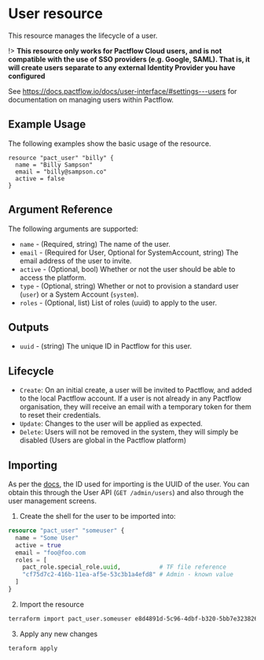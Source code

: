 # User resource

This resource manages the lifecycle of a user.

!> **This resource only works for Pactflow Cloud users, and is not compatible with the use of SSO providers (e.g. Google, SAML). That is, it will create users separate to any external Identity Provider you have configured**

See https://docs.pactflow.io/docs/user-interface/#settings---users for documentation on managing users within Pactflow.

## Example Usage
The following examples show the basic usage of the resource.

```hcl
resource "pact_user" "billy" {
  name = "Billy Sampson"
  email = "billy@sampson.co"
  active = false
}
```

## Argument Reference

The following arguments are supported:

* `name` - (Required, string) The name of the user.
* `email` - (Required for User, Optional for SystemAccount, string) The email address of the user to invite.
* `active` - (Optional, bool) Whether or not the user should be able to access the platform.
* `type` - (Optional, string) Whether or not to provision a standard user (`user`) or a System Account (`system`).
* `roles` - (Optional, list) List of roles (uuid) to apply to the user.

## Outputs

* `uuid` - (string) The unique ID in Pactflow for this user.

## Lifecycle

* `Create`: On an initial create, a user will be invited to Pactflow, and added to the local Pactflow account. If a user is not already in any Pactflow organisation, they will receive an email with a temporary token for them to reset their credentials.
* `Update`: Changes to the user will be applied as expected.
* `Delete`: Users will not be removed in the system, they will simply be disabled (Users are global in the Pactflow platform)

## Importing

As per the [docs](https://www.terraform.io/docs/import/usage.html), the ID used for importing is the UUID of the user. You can obtain this through the User API (`GET /admin/users`) and also through the user management screens.

1. Create the shell for the user to be imported into:

```tf
resource "pact_user" "someuser" {
  name = "Some User"
  active = true
  email = "foo@foo.com
  roles = [
    pact_role.special_role.uuid,           # TF file reference
    "cf75d7c2-416b-11ea-af5e-53c3b1a4efd8" # Admin - known value
  ]  
}
```

2. Import the resource
```sh
terraform import pact_user.someuser e8d4891d-5c96-4dbf-b320-5bb7e3238269
```

3. Apply any new changes
```sh
teraform apply
```
